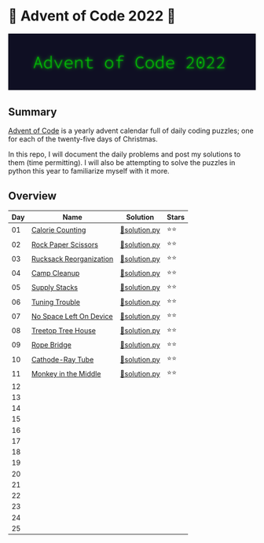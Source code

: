# 🎄 Advent of Code 2022 🎄

![AoC2022 logo](https://github.com/ChristopherSterza/group-advent-of-code-2022/blob/chris/header.png)

## Summary

[Advent of Code](https://www.adventofcode.com/) is a yearly advent calendar full
of daily coding puzzles; one for each of the twenty-five days of Christmas.

In this repo, I will document the daily problems and post my solutions to them
(time permitting). I will also be attempting to solve the puzzles in python this
year to familiarize myself with it more.

## Overview

| Day | Name                                                           | Solution                                                                                                      | Stars |
| --- | -------------------------------------------------------------- | ------------------------------------------------------------------------------------------------------------- | ----- |
| 01  | [Calorie Counting](https://adventofcode.com/2022/day/1)        | [🐍solution.py](https://github.com/ChristopherSterza/group-advent-of-code-2022/blob/chris/day-01/solution.py) | ⭐⭐  |
| 02  | [Rock Paper Scissors](https://adventofcode.com/2022/day/2)     | [🐍solution.py](https://github.com/ChristopherSterza/group-advent-of-code-2022/blob/chris/day-02/solution.py) | ⭐⭐  |
| 03  | [Rucksack Reorganization](https://adventofcode.com/2022/day/3) | [🐍solution.py](https://github.com/ChristopherSterza/group-advent-of-code-2022/blob/chris/day-03/solution.py) | ⭐⭐  |
| 04  | [Camp Cleanup](https://adventofcode.com/2022/day/4)            | [🐍solution.py](https://github.com/ChristopherSterza/group-advent-of-code-2022/blob/chris/day-04/solution.py) | ⭐⭐  |
| 05  | [Supply Stacks](https://adventofcode.com/2022/day/5)           | [🐍solution.py](https://github.com/ChristopherSterza/group-advent-of-code-2022/blob/chris/day-05/solution.py) | ⭐⭐  |
| 06  | [Tuning Trouble](https://adventofcode.com/2022/day/6)          | [🐍solution.py](https://github.com/ChristopherSterza/group-advent-of-code-2022/blob/chris/day-06/solution.py) | ⭐⭐  |
| 07  | [No Space Left On Device](https://adventofcode.com/2022/day/7) | [🐍solution.py](https://github.com/ChristopherSterza/group-advent-of-code-2022/blob/chris/day-07/solution.py) | ⭐⭐  |
| 08  | [Treetop Tree House](https://adventofcode.com/2022/day/8)      | [🐍solution.py](https://github.com/ChristopherSterza/group-advent-of-code-2022/blob/chris/day-08/solution.py) | ⭐⭐  |
| 09  | [Rope Bridge](https://adventofcode.com/2022/day/9)             | [🐍solution.py](https://github.com/ChristopherSterza/group-advent-of-code-2022/blob/chris/day-09/solution.py) | ⭐⭐  |
| 10  | [Cathode-Ray Tube](https://adventofcode.com/2022/day/10)       | [🐍solution.py](https://github.com/ChristopherSterza/group-advent-of-code-2022/blob/chris/day-10/solution.py) | ⭐⭐  |
| 11  | [Monkey in the Middle](https://adventofcode.com/2022/day/11)   | [🐍solution.py](https://github.com/ChristopherSterza/group-advent-of-code-2022/blob/chris/day-11/solution.py) | ⭐⭐  |
| 12  |                                                                |                                                                                                               |       |
| 13  |                                                                |                                                                                                               |       |
| 14  |                                                                |                                                                                                               |       |
| 15  |                                                                |                                                                                                               |       |
| 16  |                                                                |                                                                                                               |       |
| 17  |                                                                |                                                                                                               |       |
| 18  |                                                                |                                                                                                               |       |
| 19  |                                                                |                                                                                                               |       |
| 20  |                                                                |                                                                                                               |       |
| 21  |                                                                |                                                                                                               |       |
| 22  |                                                                |                                                                                                               |       |
| 23  |                                                                |                                                                                                               |       |
| 24  |                                                                |                                                                                                               |       |
| 25  |                                                                |                                                                                                               |       |
